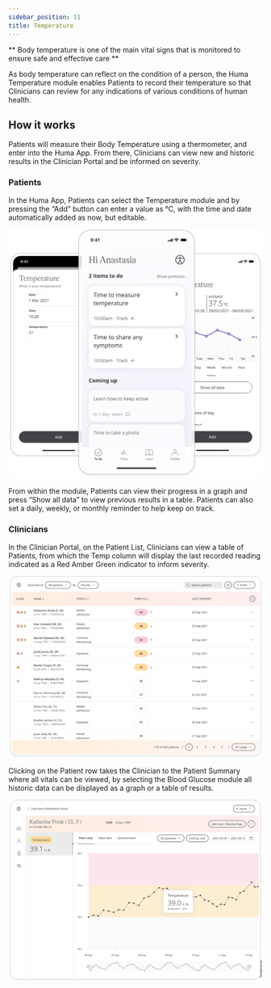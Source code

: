 ```yaml
---
sidebar_position: 11
title: Temperature 
---
```


** Body temperature is one of the main vital signs that is monitored to ensure safe and effective care **

As body temperature can reflect on the condition of a person, the Huma Temperature module enables Patients to record their temperature so that Clinicians can review for any indications of various conditions of human health.

## How it works

Patients will measure their Body Temperature using a thermometer, and enter into the Huma App. From there, Clinicians can view new and historic results in the Clinician Portal and be informed on severity.  

### Patients

In the Huma App, Patients can select the Temperature module and by pressing the “Add” button can enter a value as °C, with the time and date automatically added as now, but editable. 

![Adding temperature in the Huma App](./assets/temperature.svg)

From within the module, Patients can view their progress in a graph and press “Show all data” to view previous results in a table. Patients can also set a daily, weekly, or monthly reminder to help keep on track.

### Clinicians

In the Clinician Portal, on the Patient List, Clinicians can view a table of Patients, from which the Temp column will display the last recorded reading indicated as a Red Amber Green indicator to inform severity. 

![Viewing patient's temperature in the Huma App](./assets/cp-patient-list-temperature.svg)

Clicking on the Patient row takes the Clinician to the Patient Summary where all vitals can be viewed, by selecting the Blood Glucose module all historic data can be displayed as a graph or a table of results.

![Viewing patient's temperature in the Huma App](./assets/cp-module-details-temperature.svg)